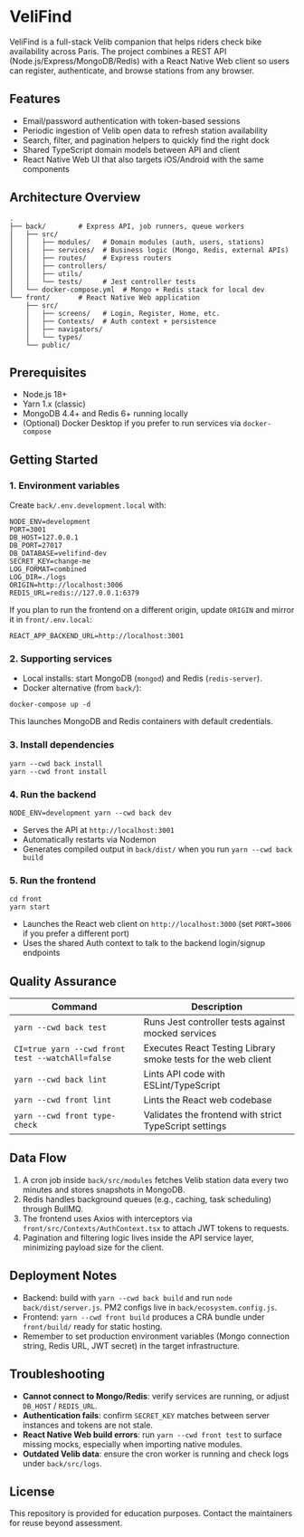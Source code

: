 # VeliFind

VeliFind is a full-stack Velib companion that helps riders check bike availability across Paris. The project combines a REST API (Node.js/Express/MongoDB/Redis) with a React Native Web client so users can register, authenticate, and browse stations from any browser.

## Features
- Email/password authentication with token-based sessions
- Periodic ingestion of Velib open data to refresh station availability
- Search, filter, and pagination helpers to quickly find the right dock
- Shared TypeScript domain models between API and client
- React Native Web UI that also targets iOS/Android with the same components

## Architecture Overview
```
.
├── back/        # Express API, job runners, queue workers
│   ├── src/
│   │   ├── modules/   # Domain modules (auth, users, stations)
│   │   ├── services/  # Business logic (Mongo, Redis, external APIs)
│   │   ├── routes/    # Express routers
│   │   ├── controllers/
│   │   ├── utils/
│   │   └── tests/     # Jest controller tests
│   └── docker-compose.yml  # Mongo + Redis stack for local dev
└── front/       # React Native Web application
    ├── src/
    │   ├── screens/   # Login, Register, Home, etc.
    │   ├── Contexts/  # Auth context + persistence
    │   ├── navigators/
    │   └── types/
    └── public/
```

## Prerequisites
- Node.js 18+
- Yarn 1.x (classic)
- MongoDB 4.4+ and Redis 6+ running locally
- (Optional) Docker Desktop if you prefer to run services via `docker-compose`

## Getting Started

### 1. Environment variables
Create `back/.env.development.local` with:
```
NODE_ENV=development
PORT=3001
DB_HOST=127.0.0.1
DB_PORT=27017
DB_DATABASE=velifind-dev
SECRET_KEY=change-me
LOG_FORMAT=combined
LOG_DIR=./logs
ORIGIN=http://localhost:3006
REDIS_URL=redis://127.0.0.1:6379
```

If you plan to run the frontend on a different origin, update `ORIGIN` and mirror it in `front/.env.local`:
```
REACT_APP_BACKEND_URL=http://localhost:3001
```

### 2. Supporting services
- Local installs: start MongoDB (`mongod`) and Redis (`redis-server`).
- Docker alternative (from `back/`):
```
docker-compose up -d
```
This launches MongoDB and Redis containers with default credentials.

### 3. Install dependencies
```
yarn --cwd back install
yarn --cwd front install
```

### 4. Run the backend
```
NODE_ENV=development yarn --cwd back dev
```
- Serves the API at `http://localhost:3001`
- Automatically restarts via Nodemon
- Generates compiled output in `back/dist/` when you run `yarn --cwd back build`

### 5. Run the frontend
```
cd front
yarn start
```
- Launches the React web client on `http://localhost:3000` (set `PORT=3006` if you prefer a different port)
- Uses the shared Auth context to talk to the backend login/signup endpoints

## Quality Assurance
| Command | Description |
|---------|-------------|
| `yarn --cwd back test` | Runs Jest controller tests against mocked services |
| `CI=true yarn --cwd front test --watchAll=false` | Executes React Testing Library smoke tests for the web client |
| `yarn --cwd back lint` | Lints API code with ESLint/TypeScript |
| `yarn --cwd front lint` | Lints the React web codebase |
| `yarn --cwd front type-check` | Validates the frontend with strict TypeScript settings |

## Data Flow
1. A cron job inside `back/src/modules` fetches Velib station data every two minutes and stores snapshots in MongoDB.
2. Redis handles background queues (e.g., caching, task scheduling) through BullMQ.
3. The frontend uses Axios with interceptors via `front/src/Contexts/AuthContext.tsx` to attach JWT tokens to requests.
4. Pagination and filtering logic lives inside the API service layer, minimizing payload size for the client.

## Deployment Notes
- Backend: build with `yarn --cwd back build` and run `node back/dist/server.js`. PM2 configs live in `back/ecosystem.config.js`.
- Frontend: `yarn --cwd front build` produces a CRA bundle under `front/build/` ready for static hosting.
- Remember to set production environment variables (Mongo connection string, Redis URL, JWT secret) in the target infrastructure.

## Troubleshooting
- **Cannot connect to Mongo/Redis**: verify services are running, or adjust `DB_HOST` / `REDIS_URL`.
- **Authentication fails**: confirm `SECRET_KEY` matches between server instances and tokens are not stale.
- **React Native Web build errors**: run `yarn --cwd front test` to surface missing mocks, especially when importing native modules.
- **Outdated Velib data**: ensure the cron worker is running and check logs under `back/src/logs`.

## License
This repository is provided for education purposes. Contact the maintainers for reuse beyond assessment.

